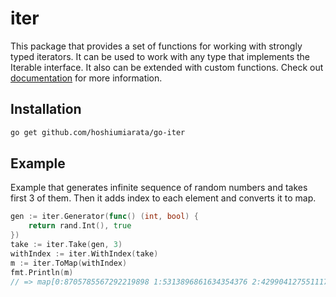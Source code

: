 # iter

This package that provides a set of functions for working with strongly typed iterators.
It can be used to work with any type that implements the Iterable interface.
It also can be extended with custom functions.
Check out [documentation](https://pkg.go.dev/github.com/hoshiumiarata/go-iter) for more information.

## Installation

```bash
go get github.com/hoshiumiarata/go-iter
```

## Example

Example that generates infinite sequence of random numbers and takes first 3 of them.
Then it adds index to each element and converts it to map.

```go
gen := iter.Generator(func() (int, bool) {
    return rand.Int(), true
})
take := iter.Take(gen, 3)
withIndex := iter.WithIndex(take)
m := iter.ToMap(withIndex)
fmt.Println(m)
// => map[0:8705785567292219898 1:5313896861634354376 2:4299041275511179335]
```